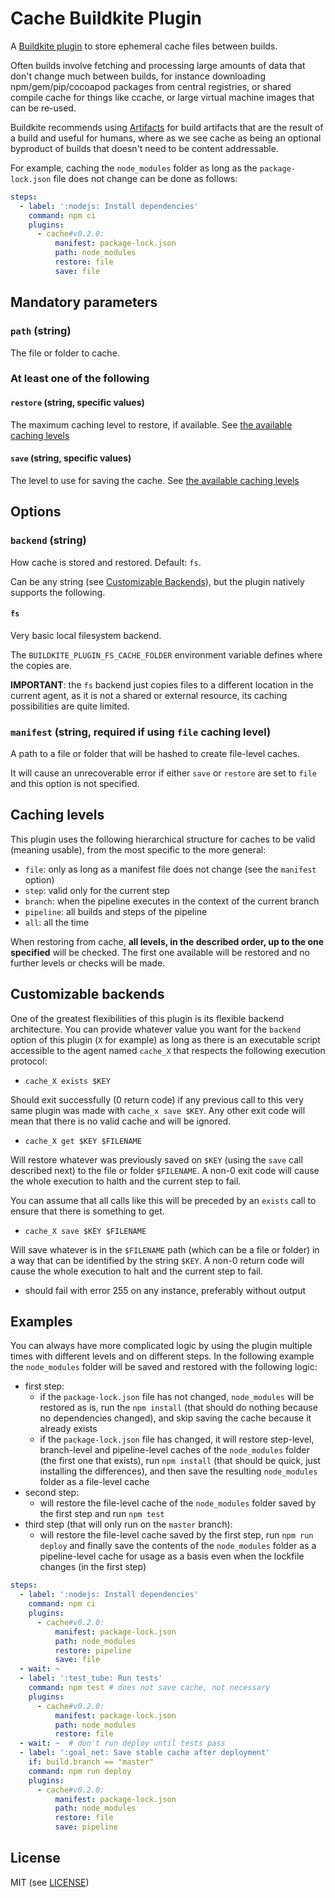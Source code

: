 # Cache Buildkite Plugin

A [Buildkite plugin](https://buildkite.com/docs/agent/v3/plugins) to store ephemeral cache files between builds.

Often builds involve fetching and processing large amounts of data that don't change much between builds, for instance downloading npm/gem/pip/cocoapod packages from central registries, or shared compile cache for things like ccache, or large virtual machine images that can be re-used.

Buildkite recommends using [Artifacts](https://buildkite.com/docs/builds/artifacts) for build artifacts that are the result of a build and useful for humans, where as we see cache as being an optional byproduct of builds that doesn't need to be content addressable.

For example, caching the `node_modules` folder as long as the `package-lock.json` file does not change can be done as follows:

```yaml
steps:
  - label: ':nodejs: Install dependencies'
    command: npm ci
    plugins:
      - cache#v0.2.0:
          manifest: package-lock.json
          path: node_modules
          restore: file
          save: file
```

## Mandatory parameters

### `path` (string)

The file or folder to cache.

### At least one of the following

#### `restore` (string, specific values)

The maximum caching level to restore, if available. See [the available caching levels](#caching-levels)

#### `save` (string, specific values)

The level to use for saving the cache. See [the available caching levels](#caching-levels)

## Options

### `backend` (string)

How cache is stored and restored. Default: `fs`.

Can be any string (see [Customizable Backends](#customizable-backends)), but the plugin natively supports the following.

#### `fs`

Very basic local filesystem backend.

The `BUILDKITE_PLUGIN_FS_CACHE_FOLDER` environment variable defines where the copies are.

**IMPORTANT**: the `fs` backend just copies files to a different location in the current agent, as it is not a shared or external resource, its caching possibilities are quite limited.

### `manifest` (string, required if using `file` caching level)

A path to a file or folder that will be hashed to create file-level caches.

It will cause an unrecoverable error if either `save` or `restore` are set to `file` and this option is not specified.

## Caching levels

This plugin uses the following hierarchical structure for caches to be valid (meaning usable), from the most specific to the more general:
* `file`: only as long as a manifest file does not change (see the `manifest` option)
* `step`: valid only for the current step
* `branch`: when the pipeline executes in the context of the current branch
* `pipeline`: all builds and steps of the pipeline
* `all`: all the time

When restoring from cache, **all levels, in the described order, up to the one specified** will be checked. The first one available will be restored and no further levels or checks will be made.

## Customizable backends

One of the greatest flexibilities of this plugin is its flexible backend architecture. You can provide whatever value you want for the `backend` option of this plugin (`X` for example) as long as there is an executable script accessible to the agent named `cache_X` that respects the following execution protocol:

* `cache_X exists $KEY` 

Should exit successfully (0 return code) if any previous call to this very same plugin was made with `cache_x save $KEY`. Any other exit code will mean that there is no valid cache and will be ignored.

* `cache_X get $KEY $FILENAME`

Will restore whatever was previously saved on `$KEY` (using the `save` call described next) to the file or folder `$FILENAME`. A non-0 exit code will cause the whole execution to halth and the current step to fail.

You can assume that all calls like this will be preceded by an `exists` call to ensure that there is something to get.

* `cache_X save $KEY $FILENAME`

Will save whatever is in the `$FILENAME` path (which can be a file or folder) in a way that can be identified by the string `$KEY`. A non-0 return code will cause the whole execution to halt and the current step to fail.

* should fail with error 255 on any instance, preferably without output

## Examples

You can always have more complicated logic by using the plugin multiple times with different levels and on different steps. In the following example the `node_modules` folder will be saved and restored with the following logic:

* first step:
  - if the `package-lock.json` file has not changed, `node_modules` will be restored as is, run the `npm install` (that should do nothing because no dependencies changed), and skip saving the cache because it already exists
  - if the `package-lock.json` file has changed, it will restore step-level, branch-level and pipeline-level caches of the `node_modules` folder (the first one that exists), run `npm install` (that should be quick, just installing the differences), and then save the resulting `node_modules` folder as a file-level cache
* second step:
  - will restore the file-level cache of the `node_modules` folder saved by the first step and run `npm test`
* third step (that will only run on the `master` branch):
  - will restore the file-level cache saved by the first step, run `npm run deploy` and finally save the contents of the `node_modules` folder as a pipeline-level cache for usage as a basis even when the lockfile changes (in the first step)

```yaml
steps:
  - label: ':nodejs: Install dependencies'
    command: npm ci 
    plugins:
      - cache#v0.2.0:
          manifest: package-lock.json
          path: node_modules
          restore: pipeline
          save: file
  - wait: ~
  - label: ':test_tube: Run tests'
    command: npm test # does not save cache, not necessary
    plugins:
      - cache#v0.2.0:
          manifest: package-lock.json
          path: node_modules
          restore: file
  - wait: ~  # don't run deploy until tests pass
  - label: ':goal_net: Save stable cache after deployment'
    if: build.branch == "master"
    command: npm run deploy
    plugins:
      - cache#v0.2.0:
          manifest: package-lock.json
          path: node_modules
          restore: file
          save: pipeline

```

## License

MIT (see [LICENSE](LICENSE))
